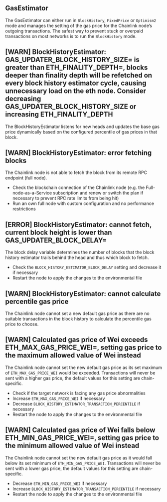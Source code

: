 ## GasEstimator

The GasEstimator can either run in `BlockHistory`, `FixedPrice` or `Optimism2` mode and manages the setting of the gas price for the Chainlink node’s outgoing transactions. The safest way to prevent stuck or overpaid transactions on most networks is to run the `BlockHistory` mode.

## [WARN] BlockHistoryEstimator: GAS_UPDATER_BLOCK_HISTORY_SIZE= is greater than ETH_FINALITY_DEPTH=, blocks deeper than finality depth will be refetched on every block history estimator cycle, causing unnecessary load on the eth node. Consider decreasing GAS_UPDATER_BLOCK_HISTORY_SIZE or increasing ETH_FINALITY_DEPTH
The BlockHistoryEstimator listens for new heads and updates the base gas price dynamically based on the configured percentile of gas prices in that block.

## [WARN] BlockHistoryEstimator: error fetching blocks
The Chainlink node is not able to fetch the block from its remote RPC endpoint (full node).
- Check the blockchain connection of the Chainlink node (e.g. the Full-node-as-a-Service subscription and renew or switch the plan if necessary to prevent RPC rate limits from being hit)
- Run an own full node with custom configuration and no performance restrictions

## [ERROR] BlockHistoryEstimator: cannot fetch, current block height is lower than GAS_UPDATER_BLOCK_DELAY=
The block delay variable determines the number of blocks that the block history estimator trails behind the head and thus which block to fetch. 
- Check the `BLOCK_HISTORY_ESTIMATOR_BLOCK_DELAY` setting and decrease it if necessary 
- Restart the node to apply the changes to the environmental file

## [WARN] BlockHistoryEstimator: cannot calculate percentile gas price
The Chainlink node cannot set a new default gas price as there are no suitable transactions in the block history to calculate the percentile gas price to choose.

## [WARN] Calculated gas price of Wei exceeds ETH_MAX_GAS_PRICE_WEI=, setting gas price to the maximum allowed value of Wei instead
The Chainlink node cannot set the new default gas price as its set maximum of `ETH_MAX_GAS_PRICE_WEI` would be exceeded. Transactions will never be sent with a higher gas price, the default values for this setting are chain-specific. 
- Check if the target network is facing any gas price abnormalities
- Increase `ETH_MAX_GAS_PRICE_WEI` if necessary 
- Decrease `BLOCK_HISTORY_ESTIMATOR_TRANSACTION_PERCENTILE`  if necessary
- Restart the node to apply the changes to the environmental file

## [WARN] Calculated gas price of Wei falls below ETH_MIN_GAS_PRICE_WEI=, setting gas price to the minimum allowed value of Wei instead
The Chainlink node cannot set the new default gas price as it would fall below its set minimum of `ETH_MIN_GAS_PRICE_WEI`. Transactions will never be sent with a lower gas price, the default values for this setting are chain-specific. 
- Decrease `ETH_MIN_GAS_PRICE_WEI` if necessary
- Increase `BLOCK_HISTORY_ESTIMATOR_TRANSACTION_PERCENTILE`  if necessary
- Restart the node to apply the changes to the environmental file

